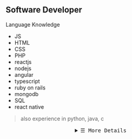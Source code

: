 Software Developer
------------------------------
 
Language Knowledge
 - JS
 - HTML
 - CSS
 - PHP
 - reactjs
 - nodejs
 - angular
 - typescript
 - ruby on rails
 - mongodb
 - SQL
 - react native
 
>   also experience in python, java, c

<details align="center">
   <summary> <samp>&#9776; More Details</samp></summary>
   <p align="center">
    <img src="https://github-readme-stats.vercel.app/api?username=omnicpie&count_private=true&show_icons=true&theme=radical"></img><br><br>
    <img src="https://github-readme-stats.vercel.app/api/top-langs/?username=omnicpie&layout=compact&theme=radical"></img><br>
  </p>
</details>
